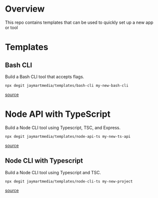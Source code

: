 # Overview

This repo contains templates that can be used to quickly set up a new app or tool

# Templates

## Bash CLI

Build a Bash CLI tool that accepts flags.

`npx degit jaymartmedia/templates/bash-cli my-new-bash-cli`

[source](./bash-cli/)

# Node API with TypeScript

Build a Node CLI tool using Typescript, TSC, and Express.

`npx degit jaymartmedia/templates/node-api-ts my-new-ts-api`

[source](./node-api-ts/)

## Node CLI with Typescript

Build a Node CLI tool using Typescript and TSC.

`npx degit jaymartmedia/templates/node-cli-ts my-new-project`

[source](./node-cli-ts/)
